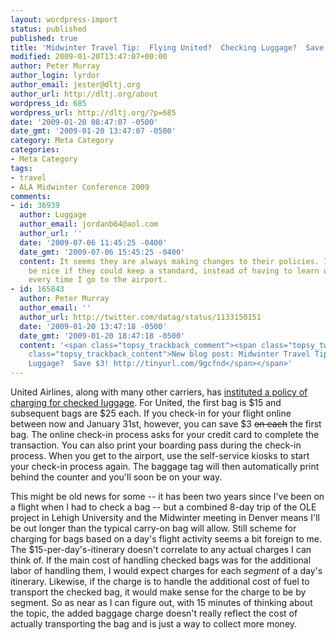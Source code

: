 ```yaml
---
layout: wordpress-import
status: published
published: true
title: 'Midwinter Travel Tip:  Flying United?  Checking Luggage?  Save $3!'
modified: 2009-01-20T13:47:07+00:00
author: Peter Murray
author_login: lyrdor
author_email: jester@dltj.org
author_url: http://dltj.org/about
wordpress_id: 685
wordpress_url: http://dltj.org/?p=685
date: '2009-01-20 08:47:07 -0500'
date_gmt: '2009-01-20 13:47:07 -0500'
category: Meta Category
categories:
- Meta Category
tags:
- travel
- ALA Midwinter Conference 2009
comments:
- id: 36939
  author: Luggage
  author_email: jordanb64@aol.com
  author_url: ''
  date: '2009-07-06 11:45:25 -0400'
  date_gmt: '2009-07-06 15:45:25 -0400'
  content: It seems they are always making changes to their policies. I think it would
    be nice if they could keep a standard, instead of having to learn of a new rule
    every time I go to the airport.
- id: 165843
  author: Peter Murray
  author_email: ''
  author_url: http://twitter.com/datag/status/1133150151
  date: '2009-01-20 13:47:18 -0500'
  date_gmt: '2009-01-20 18:47:18 -0500'
  content: '<span class="topsy_trackback_comment"><span class="topsy_twitter_username"><span
    class="topsy_trackback_content">New blog post: Midwinter Travel Tip:  Flying United?  Checking
    Luggage?  Save $3! http://tinyurl.com/9gcfnd</span></span>'
---
```

<p>United Airlines, along with many other carriers, has <a href="http://www.united.com/page/article/0,6722,52481,00.html?navSource=SidebarPromo&amp;linkTitle=UPDATED%3A+Checked+baggage+policy&amp;pos=1&amp;date=2009/01/12&amp;time=13" title="United Airlines - U.S./Canada checked baggage">instituted a policy of charging for checked luggage</a>.  For United, the first bag is $15 and subsequent bags are $25 each.  If you check-in for your flight online between now and January 31st, however, you can save $3 <del datetime="2009-01-22T02:03:38+00:00">on each</del> the first bag.  The online check-in process asks for your credit card to complete the transaction.  You can also print your boarding pass during the check-in process.  When you get to the airport, use the self-service kiosks to start your check-in process again.  The baggage tag will then automatically print behind the counter and you'll soon be on your way.</p>
<p>This might be old news for some -- it has been two years since I've been on a flight when I had to check a bag -- but a combined 8-day trip of the OLE project in Lehigh University and the Midwinter meeting in Denver means I'll be out longer than the typical carry-on bag will allow.  Still scheme for charging for bags based on a day's flight activity seems a bit foreign to me.  The $15-per-day's-itinerary doesn't correlate to any actual charges I can think of.  If the main cost of handling checked bags was for the additional labor of handling them, I would expect charges for each <em>segment</em> of a day's itinerary.  Likewise, if the charge is to handle the additional cost of fuel to transport the checked bag, it would make sense for the charge to be by segment.  So as near as I can figure out, with 15 minutes of thinking about the topic, the added baggage charge doesn't really reflect the cost of actually transporting the bag and is just a way to collect more money.</p>
